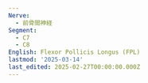 ```yaml
---
Nerve:
  - 前骨間神経
Segment:
  - C7
  - C8
English: Flexor Pollicis Longus (FPL)
lastmod: '2025-03-14'
last_edited: 2025-02-27T00:00:00.000Z
---
```



